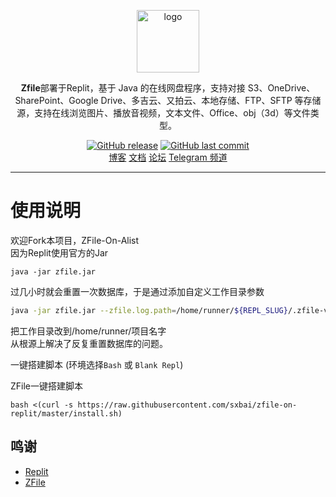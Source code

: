 <p align="center">
<a href="https://github.com/zfile-dev/zfile"><img height="100px" alt="logo" src="https://www.zfile.vip/assets/zfile-horizontal.abd5aec9.svg"/></a>
</p>

<p align="center"><b>Zfile</b>部署于Replit，基于 Java 的在线网盘程序，支持对接 S3、OneDrive、SharePoint、Google Drive、多吉云、又拍云、本地存储、FTP、SFTP 等存储源，支持在线浏览图片、播放音视频，文本文件、Office、obj（3d）等文件类型。</p>

<p align="center">
<a href="https://github.com/sxbai/zfile-on-replit/releases"><img alt="GitHub release" src="https://img.shields.io/github/release/sxbai/zfile-on-replit.svg?style=flat-square&include_prereleases" /></a>
<a href="https://github.com/sxbai/zfile-on-replit/commits"><img alt="GitHub last commit" src="https://img.shields.io/github/last-commit/sxbai/zfile-on-replit.svg?style=flat-square" /></a>

<br />
<a href="https://blog.sxbai.com">博客</a>
<a href="https://docs.zfile.vip/">文档</a>
<a href="https://bbs.zfile.vip/">论坛</a>
<a href="https://t.me/sxbai">Telegram 频道</a>
</p>

------------------------------
# 使用说明
欢迎Fork本项目，ZFile-On-Alist      
因为Replit使用官方的Jar
```
java -jar zfile.jar

```
过几小时就会重置一次数据库，于是通过添加自定义工作目录参数
```bash
java -jar zfile.jar --zfile.log.path=/home/runner/${REPL_SLUG}/.zfile-v4/logs --zfile.db.path=/home/runner/${REPL_SLUG}/.zfile-v4/db/zfile
```
把工作目录改到/home/runner/项目名字   
从根源上解决了反复重置数据库的问题。  

一键搭建脚本 (环境选择`Bash` 或 `Blank Repl`)   

ZFile一键搭建脚本
```
bash <(curl -s https://raw.githubusercontent.com/sxbai/zfile-on-replit/master/install.sh)
```
## 鸣谢
- [Replit](https://github.com/replit)
- [ZFile](https://github.com/zfile-dev/zfile)

